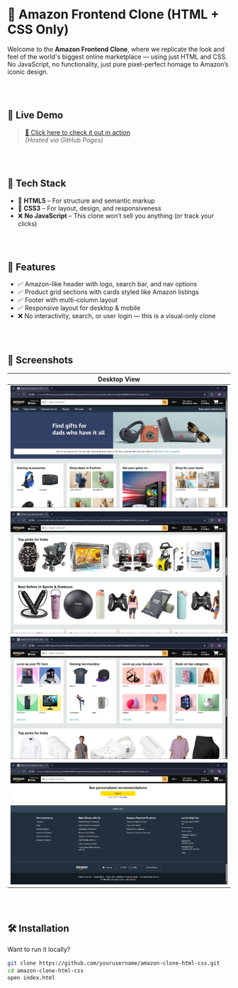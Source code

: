 # 🛒 Amazon Frontend Clone (HTML + CSS Only)

Welcome to the **Amazon Frontend Clone**, where we replicate the look and feel of the world's biggest online marketplace — using just HTML and CSS. No JavaScript, no functionality, just pure pixel-perfect homage to Amazon’s iconic design.

<br><br>
## 🚀 Live Demo

> [🔗 Click here to check it out in action](https://adnanidrisi.github.io/Amazon-clone-using-HTML-and-CSS/)  
*(Hosted via GitHub Pages)*

<br><br>
## 🧰 Tech Stack

- 🔹 **HTML5** – For structure and semantic markup
- 🔸 **CSS3** – For layout, design, and responsiveness
- ❌ **No JavaScript** – This clone won’t sell you anything (or track your clicks)

<br><br>
## 🎯 Features

- ✅ Amazon-like header with logo, search bar, and nav options  
- ✅ Product grid sections with cards styled like Amazon listings  
- ✅ Footer with multi-column layout  
- ✅ Responsive layout for desktop & mobile  
- ❌ No interactivity, search, or user login — this is a visual-only clone

<br><br>
## 📸 Screenshots

| Desktop View |
|--------------|
| ![Desktop Screenshot](screenshot/Screenshot%201.png) |
| ![Desktop Screenshot](screenshot/Screenshot%202.png) |
| ![Desktop Screenshot](screenshot/Screenshot%203.png) |
| ![Desktop Screenshot](screenshot/Screenshot%204.png) |

<br><br>
## 🛠️ Installation

Want to run it locally?

```bash
git clone https://github.com/yourusername/amazon-clone-html-css.git
cd amazon-clone-html-css
open index.html
